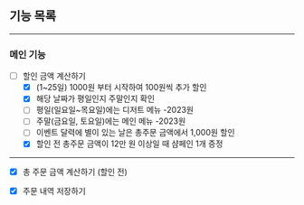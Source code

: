 ## 기능 목록

---

### 메인 기능
- [ ]  할인 금액 계산하기
    - [X]  (1~25일) 1000원 부터 시작하여 100원씩 추가 할인
    - [X]  해당 날짜가 평일인지 주말인지 확인
      - [ ]  평일(일요일~목요일)에는 디저트 메뉴 -2023원
      - [ ]  주말(금요일, 토요일)에는 메인 메뉴 -2023원
    - [ ]  이벤트 달력에 별이 있는 날은 총주문 금액에서 1,000원 할인
    - [X]  할인 전 총주문 금액이 12만 원 이상일 때  샴페인 1개 증정
---
- [X] 총 주문 금액 계산하기 (할인 전)
- [X] 주문 내역 저장하기

  

